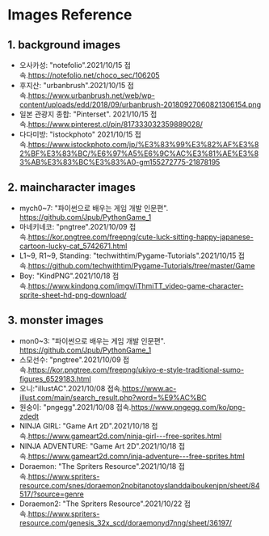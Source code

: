 # Images Reference
## 1. background images
- 오사카성: "notefolio".2021/10/15 접속.https://notefolio.net/choco_sec/106205
- 후지산: "urbanbrush".2021/10/15 접속.https://www.urbanbrush.net/web/wp-content/uploads/edd/2018/09/urbanbrush-20180927060821306154.png 
- 일본 관광지 종합: "Pinterset". 2021/10/15 접속.https://www.pinterest.cl/pin/817333032359889028/
- 다다미방: "istockphoto" 2021/10/15 접속.https://www.istockphoto.com/jp/%E3%83%99%E3%82%AF%E3%82%BF%E3%83%BC/%E6%97%A5%E6%9C%AC%E3%81%AE%E3%83%AB%E3%83%BC%E3%83%A0-gm155272775-21878195

## 2. maincharacter images
- mych0~7: "파이썬으로 배우는 게임 개발 인문편". https://github.com/Jpub/PythonGame_1
- 마네키네코: "pngtree".2021/10/09 접속.https://kor.pngtree.com/freepng/cute-luck-sitting-happy-japanese-cartoon-lucky-cat_5742671.html
- L1~9, R1~9, Standing: "techwithtim/Pygame-Tutorials".2021/10/15 접속.https://github.com/techwithtim/Pygame-Tutorials/tree/master/Game
- Boy: "KindPNG".2021/10/18 접속.https://www.kindpng.com/imgv/iThmiTT_video-game-character-sprite-sheet-hd-png-download/

## 3. monster images
- mon0~3: "파이썬으로 배우는 게임 개발 인문편". https://github.com/Jpub/PythonGame_1
- 스모선수: "pngtree".2021/10/09 접속.https://kor.pngtree.com/freepng/ukiyo-e-style-traditional-sumo-figures_6529183.html
- 오니:"illustAC".2021/10/08 접속.https://www.ac-illust.com/main/search_result.php?word=%E9%AC%BC 
- 원숭이: "pngegg".2021/10/08 접속.https://www.pngegg.com/ko/png-zdedt
- NINJA GIRL: "Game Art 2D".2021/10/18 접속.https://www.gameart2d.com/ninja-girl---free-sprites.html
- NINJA ADVENTURE: "Game Art 2D".2021/10/18 접속.https://www.gameart2d.comn/inja-adventure---free-sprites.html
- Doraemon: "The Spriters Resource".2021/10/18 접속.https://www.spriters-resource.com/snes/doraemon2nobitanotoyslanddaiboukenjpn/sheet/84517/?source=genre
- Doraemon2: "The Spriters Resource".2021/10/22 접속.https://www.spriters-resource.com/genesis_32x_scd/doraemonyd7nng/sheet/36197/